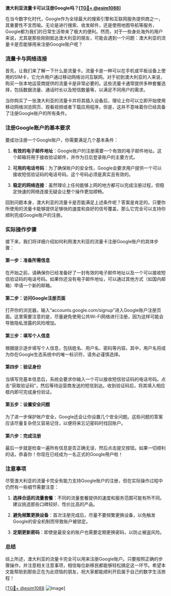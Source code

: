**澳大利亚流量卡可以注册Google吗？[[TG💪+ @esim1088](https://t.me/s/esim1088)]**

在当今数字化时代，Google作为全球最大的搜索引擎和互联网服务提供商之一，其重要性不言而喻。无论是进行搜索、收发邮件，还是使用地图导航等服务，Google都为我们的日常生活带来了极大的便利。然而，对于一些身处海外的用户来说，尤其是那些刚刚抵达澳大利亚的朋友，可能会遇到一个问题：澳大利亚的流量卡是否能够用来注册Google账户呢？

### 流量卡与网络连接

首先，让我们来了解一下什么是流量卡。流量卡是一种可以在手机或平板设备上使用的SIM卡，它允许用户通过移动网络访问互联网。对于初到澳大利亚的人来说，购买一张本地运营商提供的流量卡是非常必要的。这些流量卡通常提供多种套餐选择，包括数据流量、通话时长以及短信数量等，以满足不同用户的需求。

当你购买了一张澳大利亚的流量卡并将其插入设备后，理论上你可以立即开始使用移动网络浏览网页、观看视频或者下载应用程序。但是，这并不意味着你已经具备了注册Google账户的所有条件。

### 注册Google账户的基本要求

要成功注册一个Google账户，你需要满足几个基本条件：

1. **有效的电子邮件地址**：Google账户的注册需要一个有效的电子邮件地址。这个邮箱将用于接收验证邮件，并作为日后登录账户的主要方式。
   
2. **可用的电话号码**：为了确保账户的安全性，Google会要求用户提供一个可以接收短信验证码的电话号码。这个号码必须是真实且有效的。

3. **稳定的网络连接**：虽然理论上任何能够上网的地方都可以完成注册过程，但稳定快速的网络连接无疑会让整个操作更加顺畅。

回到问题本身，澳大利亚的流量卡是否能满足上述条件呢？答案是肯定的。只要你所使用的流量卡能够提供足够快的速度和良好的信号覆盖，那么它完全可以支持你顺利完成Google账户的注册。

### 实际操作步骤

接下来，我们将详细介绍如何利用澳大利亚的流量卡注册Google账户的具体步骤：

#### 第一步：准备所需信息
在开始之前，请确保你已经准备好了一封有效的电子邮件地址以及一个可以接收短信验证码的电话号码。如果你还没有电子邮件地址，可以通过其他方式（如国内邮箱）申请一个新的邮箱。

#### 第二步：访问Google注册页面
打开你的浏览器，输入“accounts.google.com/signup”进入Google账户注册页面。这里需要注意的是，尽量避免使用公共Wi-Fi网络进行注册，因为这样可能会导致隐私泄露的风险增加。

#### 第三步：填写个人信息
根据提示逐步填写个人信息，包括姓名、用户名、密码等内容。其中，用户名将成为你在Google生态系统中的唯一标识符，请务必谨慎选择。

#### 第四步：验证身份
当填写完基本信息后，系统会要求你输入一个可以接收短信验证码的电话号码。点击“获取验证码”，然后等待运营商发送的短信到达。收到验证码后，将其填入相应框内即可完成身份验证。

#### 第五步：设置安全问题
为了进一步保护账户安全，Google还会让你设置几个安全问题。这些问题的答案应该尽量复杂但又容易记住，以便将来忘记密码时找回账户。

#### 第六步：完成注册
最后一步就是检查一遍所有信息是否正确无误，然后点击提交按钮。如果一切顺利的话，恭喜你！你现在已经成为一名正式的Google用户啦！

### 注意事项

尽管澳大利亚的流量卡完全有能力支持Google账户的注册，但在实际操作过程中仍然有一些细节需要注意：

1. **选择合适的流量套餐**：不同的流量套餐提供的速度和服务范围可能有所不同。建议挑选那些口碑较好、性价比高的产品。

2. **避免频繁更换设备**：首次注册完成后，尽量不要频繁更换设备，以免触发Google的安全机制而导致账户被锁定。

3. **定期更新密码**：即使是最安全的账户也需要定期更换密码，以防止被盗风险。

### 总结

综上所述，澳大利亚的流量卡完全可以用来注册Google账户。只要按照正确的步骤操作，并注意相关注意事项，相信每位新移民都能够轻松搞定这一环节。希望本文能帮助到那些正在为此烦恼的朋友，祝大家都能顺利开启属于自己的数字生活旅程！

[[TG💪+ @esim1088](https://t.me/s/esim1088) ![Image](https://i.postimg.cc/4NQfJmqS/Snipaste-2025-05-13-00-14-12.png)]